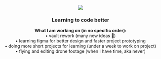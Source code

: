 <div id="header" align="center">
  <img src="https://media.giphy.com/media/eFTxj9mD52RxYsK0SG/giphy.gif" width="auto"/>
  <h3>Learning to code better</h3>
</div>
<div align="center">
  <b>What I am working on (in no specific order):</b><br>
  • vault rework (many new ideas 💭)<br>
  • learning figma for better design and faster project prototyping<br>
  • doing more short projects for learning (under a week to work on project)<br>
  • flying and editing drone footage (when I have time, aka never)<br>
</div>



<!--
**ethanernst/ethanernst** is a ✨ _special_ ✨ repository because its `README.md` (this file) appears on your GitHub profile.

Here are some ideas to get you started:

- 🔭 I’m currently working on ...
- 🌱 I’m currently learning ...
- 👯 I’m looking to collaborate on ...
- 🤔 I’m looking for help with ...
- 💬 Ask me about ...
- 📫 How to reach me: ...
- 😄 Pronouns: ...
- ⚡ Fun fact: ...
-->
